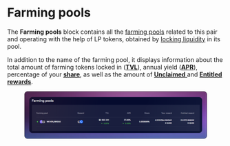 # Farming pools

The **Farming pools** block contains all the [farming pools](../../../farming/old-farming/interface/farming-pools.md) related to this pair and operating with the help of LP tokens, obtained by [locking liquidity](../../how-to/add-liquidity.md) in its pool.

In addition to the name of the farming pool, it displays information about the total amount of farming tokens locked in ([**TVL**](../../../farming/old-farming/interface/farm-page-user/statistics.md)), annual yield ([**APR**](../../../farming/old-farming/interface/farm-page-user/statistics.md)), percentage of your [**share**](https://app.gitbook.com/o/-MUxjK3XWZCxuBwyXzkS/s/xQmwR3f5EQDxy3pZatqe/), as well as the amount of [**Unclaimed** ](../../../farming/old-farming/how-to/claim-reward.md)and [**Entitled** ](../../../farming/concepts/vesting.md)[**rewards**](../../../farming/concepts/reward-token.md).

<figure><img src="../../../../.gitbook/assets/image (339).png" alt=""><figcaption></figcaption></figure>
